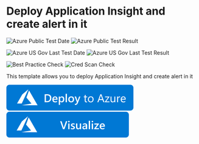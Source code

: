 # Deploy Application Insight and create alert in it

![Azure Public Test Date](https://azurequickstartsservice.blob.core.windows.net/badges/301-insights-alertrules-application-insights/PublicLastTestDate.svg)
![Azure Public Test Result](https://azurequickstartsservice.blob.core.windows.net/badges/301-insights-alertrules-application-insights/PublicDeployment.svg)

![Azure US Gov Last Test Date](https://azurequickstartsservice.blob.core.windows.net/badges/301-insights-alertrules-application-insights/FairfaxLastTestDate.svg)
![Azure US Gov Last Test Result](https://azurequickstartsservice.blob.core.windows.net/badges/301-insights-alertrules-application-insights/FairfaxDeployment.svg)

![Best Practice Check](https://azurequickstartsservice.blob.core.windows.net/badges/301-insights-alertrules-application-insights/BestPracticeResult.svg)
![Cred Scan Check](https://azurequickstartsservice.blob.core.windows.net/badges/301-insights-alertrules-application-insights/CredScanResult.svg)

This template allows you to deploy Application Insight and create alert in it

[![Deploy To Azure](https://raw.githubusercontent.com/Azure/azure-quickstart-templates/master/1-CONTRIBUTION-GUIDE/images/deploytoazure.svg?sanitize=true)](https://portal.azure.com/#create/Microsoft.Template/uri/https%3A%2F%2Fraw.githubusercontent.com%2FAzure%2Fazure-quickstart-templates%2Fmaster%2F301-insights-alertrules-application-insights%2Fazuredeploy.json)
[![Visualize](https://raw.githubusercontent.com/Azure/azure-quickstart-templates/master/1-CONTRIBUTION-GUIDE/images/visualizebutton.svg?sanitize=true)](http://armviz.io/#/?load=https%3A%2F%2Fraw.githubusercontent.com%2FAzure%2Fazure-quickstart-templates%2Fmaster%2F301-insights-alertrules-application-insights%2Fazuredeploy.json)
